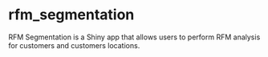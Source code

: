 # rfm_segmentation
RFM Segmentation is a Shiny app that allows users to perform RFM analysis for customers and customers  locations.
